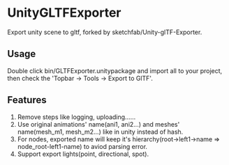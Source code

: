 # UnityGLTFExporter
Export unity scene to gltf, forked by sketchfab/Unity-glTF-Exporter.

## Usage

Double click bin/GLTFExporter.unitypackage and import all to your project, then check the 'Topbar -> Tools -> Export to GlTF'.

## Features

1. Remove steps like logging, uploading......
2. Use original animations' name(ani1, ani2...) and meshes' name(mesh_m1, mesh_m2...) like in unity instead of hash.
3. For nodes, exported name will keep it's hierarchy(root->left1->name => node_root-left1-name) to aviod parsing error.
4. Support export lights(point, directional, spot).

